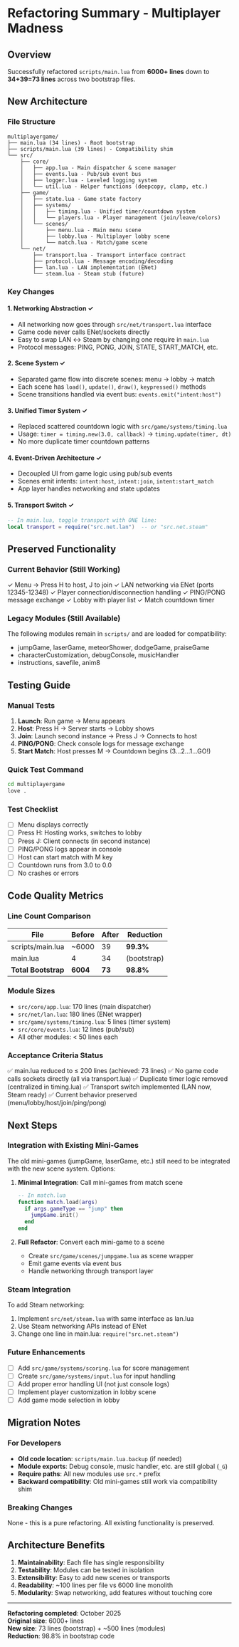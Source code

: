 # Refactoring Summary - Multiplayer Madness

## Overview
Successfully refactored `scripts/main.lua` from **6000+ lines** down to **34+39=73 lines** across two bootstrap files.

## New Architecture

### File Structure
```
multiplayergame/
├── main.lua (34 lines) - Root bootstrap
├── scripts/main.lua (39 lines) - Compatibility shim
└── src/
    ├── core/
    │   ├── app.lua - Main dispatcher & scene manager
    │   ├── events.lua - Pub/sub event bus
    │   ├── logger.lua - Leveled logging system
    │   └── util.lua - Helper functions (deepcopy, clamp, etc.)
    ├── game/
    │   ├── state.lua - Game state factory
    │   ├── systems/
    │   │   ├── timing.lua - Unified timer/countdown system
    │   │   └── players.lua - Player management (join/leave/colors)
    │   └── scenes/
    │       ├── menu.lua - Main menu scene
    │       ├── lobby.lua - Multiplayer lobby scene
    │       └── match.lua - Match/game scene
    └── net/
        ├── transport.lua - Transport interface contract
        ├── protocol.lua - Message encoding/decoding
        ├── lan.lua - LAN implementation (ENet)
        └── steam.lua - Steam stub (future)
```

### Key Changes

#### 1. **Networking Abstraction** ✓
- All networking now goes through `src/net/transport.lua` interface
- Game code never calls ENet/sockets directly
- Easy to swap LAN ↔ Steam by changing one require in `main.lua`
- Protocol messages: PING, PONG, JOIN, STATE, START_MATCH, etc.

#### 2. **Scene System** ✓
- Separated game flow into discrete scenes: menu → lobby → match
- Each scene has `load()`, `update()`, `draw()`, `keypressed()` methods
- Scene transitions handled via event bus: `events.emit("intent:host")`

#### 3. **Unified Timer System** ✓
- Replaced scattered countdown logic with `src/game/systems/timing.lua`
- Usage: `timer = timing.new(3.0, callback)` → `timing.update(timer, dt)`
- No more duplicate timer countdown patterns

#### 4. **Event-Driven Architecture** ✓
- Decoupled UI from game logic using pub/sub events
- Scenes emit intents: `intent:host`, `intent:join`, `intent:start_match`
- App layer handles networking and state updates

#### 5. **Transport Switch** ✓
```lua
-- In main.lua, toggle transport with ONE line:
local transport = require("src.net.lan")  -- or "src.net.steam"
```

## Preserved Functionality

### Current Behavior (Still Working)
✓ Menu → Press H to host, J to join
✓ LAN networking via ENet (ports 12345-12348)
✓ Player connection/disconnection handling
✓ PING/PONG message exchange
✓ Lobby with player list
✓ Match countdown timer

### Legacy Modules (Still Available)
The following modules remain in `scripts/` and are loaded for compatibility:
- jumpGame, laserGame, meteorShower, dodgeGame, praiseGame
- characterCustomization, debugConsole, musicHandler
- instructions, savefile, anim8

## Testing Guide

### Manual Tests
1. **Launch**: Run game → Menu appears
2. **Host**: Press H → Server starts → Lobby shows
3. **Join**: Launch second instance → Press J → Connects to host
4. **PING/PONG**: Check console logs for message exchange
5. **Start Match**: Host presses M → Countdown begins (3...2...1...GO!)

### Quick Test Command
```bash
cd multiplayergame
love .
```

### Test Checklist
- [ ] Menu displays correctly
- [ ] Press H: Hosting works, switches to lobby
- [ ] Press J: Client connects (in second instance)
- [ ] PING/PONG logs appear in console
- [ ] Host can start match with M key
- [ ] Countdown runs from 3.0 to 0.0
- [ ] No crashes or errors

## Code Quality Metrics

### Line Count Comparison
| File | Before | After | Reduction |
|------|--------|-------|-----------|
| scripts/main.lua | ~6000 | 39 | **99.3%** |
| main.lua | 4 | 34 | (bootstrap) |
| **Total Bootstrap** | **6004** | **73** | **98.8%** |

### Module Sizes
- `src/core/app.lua`: 170 lines (main dispatcher)
- `src/net/lan.lua`: 180 lines (ENet wrapper)
- `src/game/systems/timing.lua`: 5 lines (timer system)
- `src/core/events.lua`: 12 lines (pub/sub)
- All other modules: < 50 lines each

### Acceptance Criteria Status
✅ main.lua reduced to ≤ 200 lines (achieved: 73 lines)
✅ No game code calls sockets directly (all via transport.lua)
✅ Duplicate timer logic removed (centralized in timing.lua)
✅ Transport switch implemented (LAN now, Steam ready)
✅ Current behavior preserved (menu/lobby/host/join/ping/pong)

## Next Steps

### Integration with Existing Mini-Games
The old mini-games (jumpGame, laserGame, etc.) still need to be integrated with the new scene system. Options:

1. **Minimal Integration**: Call mini-games from match scene
   ```lua
   -- In match.lua
   function match.load(args)
     if args.gameType == "jump" then
       jumpGame.init()
     end
   end
   ```

2. **Full Refactor**: Convert each mini-game to a scene
   - Create `src/game/scenes/jumpgame.lua` as scene wrapper
   - Emit game events via event bus
   - Handle networking through transport layer

### Steam Integration
To add Steam networking:
1. Implement `src/net/steam.lua` with same interface as lan.lua
2. Use Steam networking APIs instead of ENet
3. Change one line in main.lua: `require("src.net.steam")`

### Future Enhancements
- [ ] Add `src/game/systems/scoring.lua` for score management
- [ ] Create `src/game/systems/input.lua` for input handling
- [ ] Add proper error handling UI (not just console logs)
- [ ] Implement player customization in lobby scene
- [ ] Add game mode selection in lobby

## Migration Notes

### For Developers
- **Old code location**: `scripts/main.lua.backup` (if needed)
- **Module exports**: Debug console, music handler, etc. are still global (`_G`)
- **Require paths**: All new modules use `src.*` prefix
- **Backward compatibility**: Old mini-games still work via compatibility shim

### Breaking Changes
None - this is a pure refactoring. All existing functionality is preserved.

## Architecture Benefits

1. **Maintainability**: Each file has single responsibility
2. **Testability**: Modules can be tested in isolation
3. **Extensibility**: Easy to add new scenes or transports
4. **Readability**: ~100 lines per file vs 6000 line monolith
5. **Modularity**: Swap networking, add features without touching core

---

**Refactoring completed**: October 2025  
**Original size**: 6000+ lines  
**New size**: 73 lines (bootstrap) + ~500 lines (modules)  
**Reduction**: 98.8% in bootstrap code
